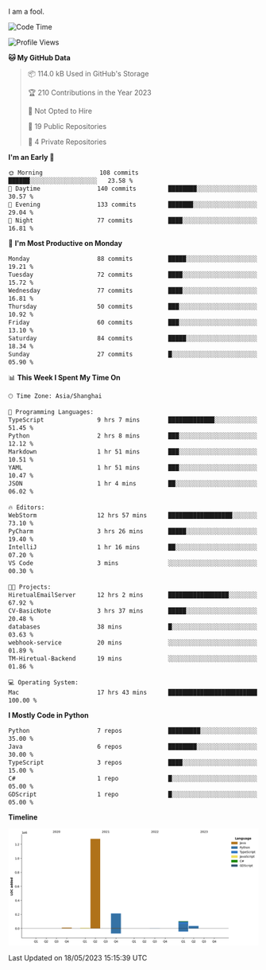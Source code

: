 I am a fool.

<!--START_SECTION:waka-->
![Code Time](http://img.shields.io/badge/Code%20Time-409%20hrs%203%20mins-blue)

![Profile Views](http://img.shields.io/badge/Profile%20Views-2-blue)

**🐱 My GitHub Data** 

> 📦 114.0 kB Used in GitHub's Storage 
 > 
> 🏆 210 Contributions in the Year 2023
 > 
> 🚫 Not Opted to Hire
 > 
> 📜 19 Public Repositories 
 > 
> 🔑 4 Private Repositories 
 > 
**I'm an Early 🐤** 

```text
🌞 Morning                108 commits         ██████░░░░░░░░░░░░░░░░░░░   23.58 % 
🌆 Daytime                140 commits         ████████░░░░░░░░░░░░░░░░░   30.57 % 
🌃 Evening                133 commits         ███████░░░░░░░░░░░░░░░░░░   29.04 % 
🌙 Night                  77 commits          ████░░░░░░░░░░░░░░░░░░░░░   16.81 % 
```
📅 **I'm Most Productive on Monday** 

```text
Monday                   88 commits          █████░░░░░░░░░░░░░░░░░░░░   19.21 % 
Tuesday                  72 commits          ████░░░░░░░░░░░░░░░░░░░░░   15.72 % 
Wednesday                77 commits          ████░░░░░░░░░░░░░░░░░░░░░   16.81 % 
Thursday                 50 commits          ███░░░░░░░░░░░░░░░░░░░░░░   10.92 % 
Friday                   60 commits          ███░░░░░░░░░░░░░░░░░░░░░░   13.10 % 
Saturday                 84 commits          █████░░░░░░░░░░░░░░░░░░░░   18.34 % 
Sunday                   27 commits          █░░░░░░░░░░░░░░░░░░░░░░░░   05.90 % 
```


📊 **This Week I Spent My Time On** 

```text
🕑︎ Time Zone: Asia/Shanghai

💬 Programming Languages: 
TypeScript               9 hrs 7 mins        █████████████░░░░░░░░░░░░   51.45 % 
Python                   2 hrs 8 mins        ███░░░░░░░░░░░░░░░░░░░░░░   12.12 % 
Markdown                 1 hr 51 mins        ███░░░░░░░░░░░░░░░░░░░░░░   10.51 % 
YAML                     1 hr 51 mins        ███░░░░░░░░░░░░░░░░░░░░░░   10.47 % 
JSON                     1 hr 4 mins         ██░░░░░░░░░░░░░░░░░░░░░░░   06.02 % 

🔥 Editors: 
WebStorm                 12 hrs 57 mins      ██████████████████░░░░░░░   73.10 % 
PyCharm                  3 hrs 26 mins       █████░░░░░░░░░░░░░░░░░░░░   19.40 % 
IntelliJ                 1 hr 16 mins        ██░░░░░░░░░░░░░░░░░░░░░░░   07.20 % 
VS Code                  3 mins              ░░░░░░░░░░░░░░░░░░░░░░░░░   00.30 % 

🐱‍💻 Projects: 
HiretualEmailServer      12 hrs 2 mins       █████████████████░░░░░░░░   67.92 % 
CV-BasicNote             3 hrs 37 mins       █████░░░░░░░░░░░░░░░░░░░░   20.48 % 
databases                38 mins             █░░░░░░░░░░░░░░░░░░░░░░░░   03.63 % 
webhook-service          20 mins             ░░░░░░░░░░░░░░░░░░░░░░░░░   01.89 % 
TM-Hiretual-Backend      19 mins             ░░░░░░░░░░░░░░░░░░░░░░░░░   01.86 % 

💻 Operating System: 
Mac                      17 hrs 43 mins      █████████████████████████   100.00 % 
```

**I Mostly Code in Python** 

```text
Python                   7 repos             █████████░░░░░░░░░░░░░░░░   35.00 % 
Java                     6 repos             ████████░░░░░░░░░░░░░░░░░   30.00 % 
TypeScript               3 repos             ████░░░░░░░░░░░░░░░░░░░░░   15.00 % 
C#                       1 repo              █░░░░░░░░░░░░░░░░░░░░░░░░   05.00 % 
GDScript                 1 repo              █░░░░░░░░░░░░░░░░░░░░░░░░   05.00 % 
```



**Timeline**

![Lines of Code chart](https://raw.githubusercontent.com/VeejaLiu/VeejaLiu/master/assets/bar_graph.png)


 Last Updated on 18/05/2023 15:15:39 UTC
<!--END_SECTION:waka-->
